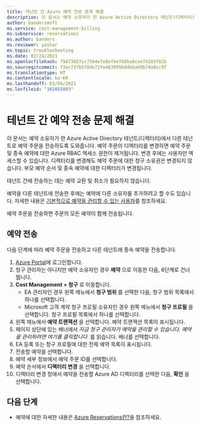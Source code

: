 ```yaml
---
title: 테넌트 간 Azure 예약 전송 문제 해결
description: 이 문서는 예약 소유자가 한 Azure Active Directory 테넌트(디렉터리)에서 다른 테넌트로 예약 주문을 전송하도록 도와줍니다.
author: bandersmsft
ms.service: cost-management-billing
ms.subservice: reservations
ms.author: banders
ms.reviewer: yashar
ms.topic: troubleshooting
ms.date: 02/24/2021
ms.openlocfilehash: 79473d57cc7504e7e6ef4ef68ba0cee74203f62b
ms.sourcegitcommit: f3ec73fb5f8de72fe483995bd4bbad9b74a9cc9f
ms.translationtype: HT
ms.contentlocale: ko-KR
ms.lasthandoff: 03/04/2021
ms.locfileid: "102055803"
---
```

# <a name="troubleshoot-reservation-transfers-between-tenants"></a>테넌트 간 예약 전송 문제 해결

이 문서는 예약 소유자가 한 Azure Active Directory 테넌트(디렉터리)에서 다른 테넌트로 예약 주문을 전송하도록 도와줍니다. 예약 주문의 디렉터리를 변경하면 예약 주문 및 종속 예약에 대한 Azure RBAC 액세스 권한이 제거됩니다. 변경 후에는 사용자만 액세스할 수 있습니다. 디렉터리를 변경해도 예약 주문에 대한 청구 소유권은 변경되지 않습니다. 부모 예약 순서 및 종속 예약에 대한 디렉터리가 변경됩니다.

테넌트 간에 전송하는 데는 예약 교환 및 취소가 필요하지 않습니다.

예약을 다른 테넌트에 전송한 후에는 예약에 다른 소유자를 추가하려고 할 수도 있습니다. 자세한 내용은 [기본적으로 예약을 관리할 수 있는 사용자](view-reservations.md#who-can-manage-a-reservation-by-default)를 참조하세요.

예약 주문을 전송하면 주문의 모든 예약이 함께 전송됩니다.

## <a name="transfer-a-reservation"></a>예약 전송

다음 단계에 따라 예약 주문을 전송하고 다른 테넌트에 종속 예약을 전송합니다.

1. [Azure Portal](https://portal.azure.com)에 로그인합니다.
1. 청구 관리자는 아니지만 예약 소유자인 경우 **예약** 으로 이동한 다음, 6단계로 건너뜁니다.
1. **Cost Management + 청구** 로 이동합니다.
    - EA 관리자인 경우 왼쪽 메뉴에서 **청구 범위** 를 선택한 다음, 청구 범위 목록에서 하나를 선택합니다.
    - Microsoft 고객 계약 청구 프로필 소유자인 경우 왼쪽 메뉴에서 **청구 프로필** 을 선택합니다. 청구 프로필 목록에서 하나를 선택합니다.
1. 왼쪽 메뉴에서 **예약 트랜잭션** 을 선택합니다. 예약 트랜잭션 목록이 표시됩니다.
1. 페이지 상단에 있는 배너에서 *지금 청구 관리자가 예약을 관리할 수 있습니다. 예약을 관리하려면 여기를 클릭합니다.* 를 읽습니다. 배너를 선택합니다.
1. EA 등록 또는 청구 프로필에 대한 전체 예약 목록이 표시됩니다.
1. 전송할 예약을 선택합니다.
1. 예약 세부 정보에서 예약 주문 ID를 선택합니다.
1. 예약 순서에서 **디렉터리 변경** 을 선택합니다.
1. 디렉터리 변경 창에서 예약을 전송할 Azure AD 디렉터리를 선택한 다음, **확인** 을 선택합니다.

## <a name="next-steps"></a>다음 단계

- 예약에 대한 자세한 내용은 [Azure Reservations란?](save-compute-costs-reservations.md)을 참조하세요.